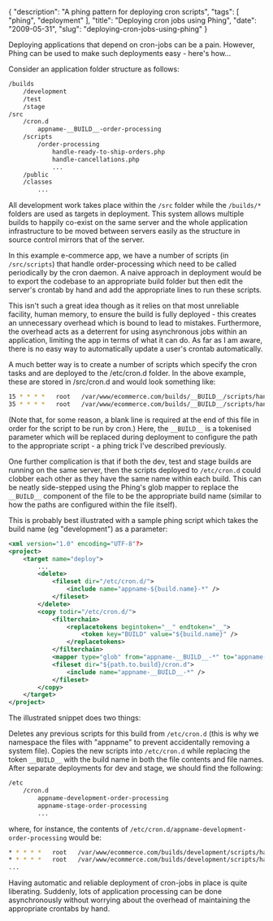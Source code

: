 {
    "description": "A phing pattern for deploying cron scripts",
    "tags": [
        "phing",
        "deployment"
    ],
    "title": "Deploying cron jobs using Phing",
    "date": "2009-05-31",
    "slug": "deploying-cron-jobs-using-phing"
}

Deploying applications that depend on cron-jobs can be a pain. However,
Phing can be used to make such deployments easy - here's how...

Consider an application folder structure as follows:

``` bash
/builds
    /development
    /test
    /stage
/src
    /cron.d
        appname-__BUILD__-order-processing
    /scripts
        /order-processing
            handle-ready-to-ship-orders.php
            handle-cancellations.php
            ...
    /public
    /classes
        ...
```

All development work takes place within the `/src` folder while the
`/builds/*` folders are used as targets in deployment. This system
allows multiple builds to happily co-exist on the same server and the
whole application infrastructure to be moved between servers easily as
the structure in source control mirrors that of the server.

In this example e-commerce app, we have a number of scripts (in
`/src/scripts`) that handle order-processing which need to be called
periodically by the cron daemon. A naive approach in deployment would be
to export the codebase to an appropriate build folder but then edit the
server's crontab by hand and add the appropriate lines to run these
scripts.

This isn't such a great idea though as it relies on that most unreliable
facility, human memory, to ensure the build is fully deployed - this
creates an unnecessary overhead which is bound to lead to mistakes.
Furthermore, the overhead acts as a deterrent for using asynchronous
jobs within an application, limiting the app in terms of what it can do.
As far as I am aware, there is no easy way to automatically update a
user's crontab automatically.

A much better way is to create a number of scripts which specify the
cron tasks and are deployed to the /etc/cron.d folder. In the above
example, these are stored in /src/cron.d and would look something like:

``` bash
15 * * * *   root   /var/www/ecommerce.com/builds/__BUILD__/scripts/handle-ready-to-ship-orders.php > /dev/null 2>> /var/log/cron.errors.log
35 * * * *   root   /var/www/ecommerce.com/builds/__BUILD__/scripts/handle-cancellations.php > /dev/null 2>> /var/log/cron.errors.log
```

(Note that, for some reason, a blank line is required at the end of this
file in order for the script to be run by cron.) Here, the `__BUILD__`
is a tokenised parameter which will be replaced during deployment to
configure the path to the appropriate script - a phing trick I've
described previously.

One further complication is that if both the dev, test and stage builds
are running on the same server, then the scripts deployed to
`/etc/cron.d` could clobber each other as they have the same name within
each build. This can be neatly side-stepped using the Phing's glob
mapper to replace the `__BUILD__` component of the file to be the
appropriate build name (similar to how the paths are configured within
the file itself).

This is probably best illustrated with a sample phing script which takes
the build name (eg "development") as a parameter:

``` xml
<xml version="1.0" encoding="UTF-8"?>
<project>
    <target name="deploy">
        ...
        <delete>
            <fileset dir="/etc/cron.d/">
                <include name="appname-${build.name}-*" />
            </fileset>
        </delete>
        <copy todir="/etc/cron.d/"> 
            <filterchain>
                <replacetokens begintoken="__" endtoken="__">
                    <token key="BUILD" value="${build.name}" />
                </replacetokens>
            </filterchain>
            <mapper type="glob" from="appname-__BUILD__-*" to="appname-${build.name}-*" />
            <fileset dir="${path.to.build}/cron.d">
                <include name="appname-__BUILD__-*" />
            </fileset>
        </copy>
    </target>
</project>
```

The illustrated snippet does two things:

Deletes any previous scripts for this build from `/etc/cron.d` (this is
why we namespace the files with "appname" to prevent accidentally
removing a system file). Copies the new scripts into `/etc/cron.d` while
replacing the token `__BUILD__` with the build name in both the file
contents and file names. After separate deployments for dev and stage,
we should find the following:

``` bash
/etc
    /cron.d
        appname-development-order-processing
        appname-stage-order-processing
        ...
```

where, for instance, the contents of
`/etc/cron.d/appname-development-order-processing` would be:

``` bash
* * * * *   root   /var/www/ecommerce.com/builds/development/scripts/handle-ready-to-ship-orders.php
* * * * *   root   /var/www/ecommerce.com/builds/development/scripts/handle-cancellations.php
...
```

Having automatic and reliable deployment of cron-jobs in place is quite
liberating. Suddenly, lots of application processing can be done
asynchronously without worrying about the overhead of maintaining the
appropriate crontabs by hand.
